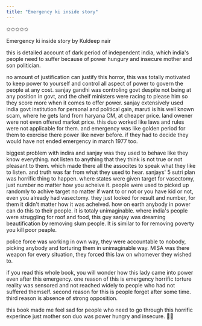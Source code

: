 ```yaml
---
title: "Emergency ki inside story"
---
```


✩✩✩✩✩

Emergency ki inside story by Kuldeep nair

this is detailed account of dark period of independent india, which india's people need to suffer because of power hungury and insecure mother and son politician.

no amount of justification can justify this horror, this was totally motivated to keep power to yourself and control all aspect of power to govern the people at any cost. sanjay gandhi was controling govt despite not being at any position in govt, and the cheif ministers were racing to please him so they score more when it comes to offer power.
sanjay extensively used india govt institution for personal and political gain, maruti is his well known scam, where he gets land from haryana CM, at cheaper price. land owener were not even offered market price. this duo worked like laws and rules were not applicable for them. and emergency was like golden period for them to exercise there power like never before. if they had to decide they would have not ended emergency in march 1977 too.

biggest problem with indira and sanjay was they used to behave like they know everything. not listen to anything that they think is not true or not pleasant to them. which made there all the assocites to speak what they like to listen. and truth was far from what they used to hear. 
sanjays' 5 sutri plan was horrific thing to happen. where states were given target for vasectomy, just number no matter how you acheive it. people were used to picked up randomly to achive target no matter if want to or not or you have kid or not, even you already had vasectomy. they just looked for result and number, for them it didn't matter how it was acheived. how on earth anybody in power can do this to their people. it is totaly unimaginable. where india's people were struggling for roof and food, this guy sanjay was dreaming beautification by removing slum people. It is similar to for removing poverty you kill poor peaple.

police force was working in own way, they were accountable to nobody, picking anybody and torturing them in unimaginable way. MISA was there weapon for every situation, they forced this law on whomever they wished to. 

if you read this whole book, you will wonder how this lady came into power even after this emergency. one reason of this is emergency horrific torture reality was sensored and not reached widely to people who had not suffered themself. second reason for this is people forget after some time. third reason is absence of strong opposition. 

this book made me feel sad for people who need to go through this horrific experince just mother son duo was power hungry and insecure. 🙏🏾